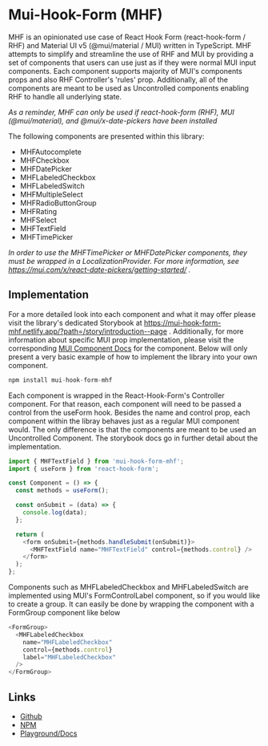 # Mui-Hook-Form (MHF)

MHF is an opinionated use case of React Hook Form (react-hook-form / RHF) and Material UI v5 (@mui/material / MUI) written in TypeScript.
MHF attempts to simplify and streamline the use of RHF and MUI by providing a set of components that users can use just as if they were normal MUI input components.
Each component supports majority of MUI's components props and also RHF Controller's 'rules' prop.
Additionally, all of the components are meant to be used as Uncontrolled components enabling RHF to handle all underlying state.

_As a reminder, MHF can only be used if react-hook-form (RHF), MUI (@mui/material), and @mui/x-date-pickers have been installed_

The following components are presented within this library:

- MHFAutocomplete
- MHFCheckbox
- MHFDatePicker
- MHFLabeledCheckbox
- MHFLabeledSwitch
- MHFMultipleSelect
- MHFRadioButtonGroup
- MHFRating
- MHFSelect
- MHFTextField
- MHFTimePicker

_In order to use the MHFTimePicker or MHFDatePicker components, they must be wrapped in a LocalizationProvider. For more information, see https://mui.com/x/react-date-pickers/getting-started/ ._

## Implementation

For a more detailed look into each component and what it may offer please visit the library's
dedicated Storybook at
https://mui-hook-form-mhf.netlify.app/?path=/story/introduction--page . Additionally,
for more information about specific MUI prop implementation, please visit the corresponding [MUI Component Docs](https://mui.com/material-ui/getting-started/installation/) for the component. Below will only present a very basic example of how to implement the library into your own component.

```js
npm install mui-hook-form-mhf
```

Each component is wrapped in the React-Hook-Form's Controller component. For that reason,
each component will need to be passed a control from the useForm hook. Besides the name and
control prop, each component within the libray behaves just as a regular MUI component would. The
only difference is that the components are meant to be used an Uncontrolled Component. The storybook docs go in further detail about the implementation.

```ts
import { MHFTextField } from 'mui-hook-form-mhf';
import { useForm } from 'react-hook-form';

const Component = () => {
  const methods = useForm();

  const onSubmit = (data) => {
    console.log(data);
  };

  return (
    <form onSubmit={methods.handleSubmit(onSubmit)}>
      <MHFTextField name="MHFTextField" control={methods.control} />
    </form>
  );
};
```

Components such as MHFLabeledCheckbox and MHFLabeledSwitch are implemented using MUI's FormControlLabel component, so if you would like to create a group. It can easily be done by
wrapping the component with a FormGroup component like below

```ts
<FormGroup>
  <MHFLabeledCheckbox
    name="MHFLabeledCheckbox"
    control={methods.control}
    label="MHFLabeledCheckbox"
  />
</FormGroup>
```

## Links

- [Github](https://github.com/teandresmith/mui-hook-form-mhf)
- [NPM](https://www.npmjs.com/package/mui-hook-form-mhf)
- [Playground/Docs](https://mui-hook-form-mhf.netlify.app/?path=/story/introduction--page)
